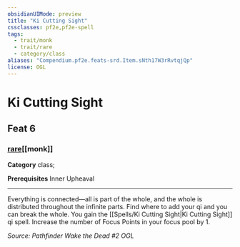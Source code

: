 ```yaml
---
obsidianUIMode: preview
title: "Ki Cutting Sight"
cssclasses: pf2e,pf2e-spell
tags:
  - trait/monk
  - trait/rare
  - category/class
aliases: "Compendium.pf2e.feats-srd.Item.sNth17W3rRvtqjQp"
license: OGL
---
```

# Ki Cutting Sight
## Feat 6
### [rare](rare "Rare Rarity Trait")[[monk]]

**Category** class; 



**Prerequisites** Inner Upheaval
* * *
Everything is connected—all is part of the whole, and the whole is distributed throughout the infinite parts. Find where to add your qi and you can break the whole. You gain the [[Spells/Ki Cutting Sight|Ki Cutting Sight]] qi spell. Increase the number of Focus Points in your focus pool by 1.

*Source: Pathfinder Wake the Dead #2*
*OGL*